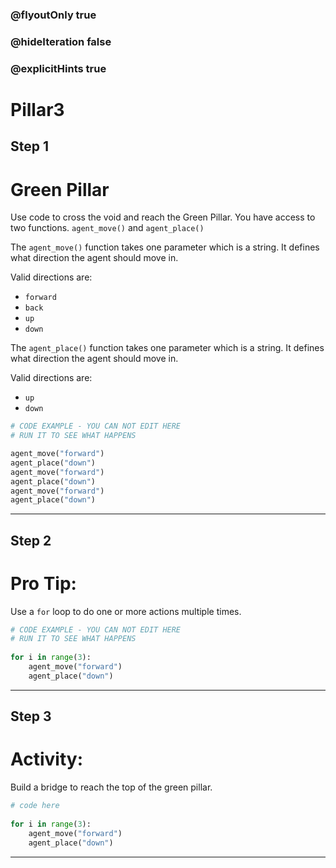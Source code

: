 ### @flyoutOnly true
### @hideIteration false
### @explicitHints true

# Pillar3

## Step 1
# Green Pillar

Use code to cross the void and reach the Green Pillar. You have access to two functions. `agent_move()` and `agent_place()`

The `agent_move()` function takes one parameter which is a string. It defines what direction the agent should move in.

Valid directions are: 
- `forward`
- `back`
- `up`
- `down`

The `agent_place()` function takes one parameter which is a string. It defines what direction the agent should move in.

Valid directions are: 
- `up`
- `down`

```python
# CODE EXAMPLE - YOU CAN NOT EDIT HERE
# RUN IT TO SEE WHAT HAPPENS

agent_move("forward")
agent_place("down")
agent_move("forward")
agent_place("down")
agent_move("forward")
agent_place("down")
```

---

## Step 2
# Pro Tip:

Use a `for` loop to do one or more actions multiple times.

```python
# CODE EXAMPLE - YOU CAN NOT EDIT HERE
# RUN IT TO SEE WHAT HAPPENS
    
for i in range(3):
    agent_move("forward")
    agent_place("down")
```

---

## Step 3
# Activity:

Build a bridge to reach the top of the green pillar.

```python
# code here
    
for i in range(3):
    agent_move("forward")
    agent_place("down")
```

---

